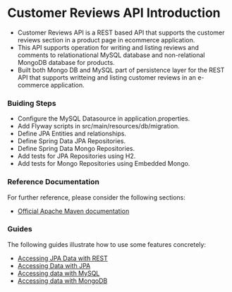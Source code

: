 # Customer Reviews API Introduction
* Customer Reviews API is a REST based API that supports the customer reviews section in a product page in ecommerce application. 
* This API supports operation for writing and listing reviews and comments to relationational MySQL database and non-relational MongoDB database for products.
* Built both Mongo DB and MySQL part of persistence layer for the REST API that supports writteing and listing customer reviews in an e-commerce application.

### Buiding Steps
* Configure the MySQL Datasource in application.properties.
* Add Flyway scripts in src/main/resources/db/migration.
* Define JPA Entities and relationships.
* Define Spring Data JPA Repositories.
* Define Spring Data Mongo Repositories.
* Add tests for JPA Repositories using H2.
* Add tests for Mongo Repositories using Embedded Mongo.

### Reference Documentation
For further reference, please consider the following sections:

* [Official Apache Maven documentation](https://maven.apache.org/guides/index.html)

### Guides
The following guides illustrate how to use some features concretely:

* [Accessing JPA Data with REST](https://spring.io/guides/gs/accessing-data-rest/)
* [Accessing Data with JPA](https://spring.io/guides/gs/accessing-data-jpa/)
* [Accessing data with MySQL](https://spring.io/guides/gs/accessing-data-mysql/)
* [Accessing data with MongoDB](https://spring.io/guides/gs/accessing-data-mongodb/)
